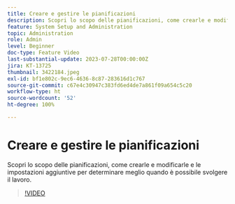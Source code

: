 ```yaml
---
title: Creare e gestire le pianificazioni
description: Scopri lo scopo delle pianificazioni, come crearle e modificarle e le impostazioni aggiuntive per determinare meglio quando è possibile svolgere il lavoro.
feature: System Setup and Administration
topic: Administration
role: Admin
level: Beginner
doc-type: Feature Video
last-substantial-update: 2023-07-28T00:00:00Z
jira: KT-13725
thumbnail: 3422184.jpeg
exl-id: bf1e802c-9ec6-4636-8c87-283616d1c767
source-git-commit: c67e4c30947c383fd6ed4de7a861f09a654c5c20
workflow-type: ht
source-wordcount: '52'
ht-degree: 100%

---
```


# Creare e gestire le pianificazioni

Scopri lo scopo delle pianificazioni, come crearle e modificarle e le impostazioni aggiuntive per determinare meglio quando è possibile svolgere il lavoro.

>[!VIDEO](https://video.tv.adobe.com/v/3422184/?learn=on)
